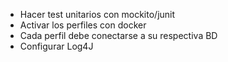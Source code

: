 - Hacer test unitarios con mockito/junit
- Activar los perfiles con docker
- Cada perfil debe conectarse a su respectiva BD
- Configurar Log4J
